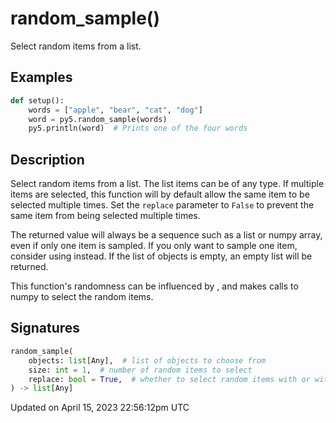 # random_sample()

Select random items from a list.

## Examples

<div class="example-table">

<div class="example-row"><div class="example-cell-image">

</div><div class="example-cell-code">

```python
def setup():
    words = ["apple", "bear", "cat", "dog"]
    word = py5.random_sample(words)
    py5.println(word)  # Prints one of the four words
```

</div></div>

</div>

## Description

Select random items from a list. The list items can be of any type. If multiple items are selected, this function will by default allow the same item to be selected multiple times. Set the `replace` parameter to `False` to prevent the same item from being selected multiple times.

The returned value will always be a sequence such as a list or numpy array, even if only one item is sampled. If you only want to sample one item, consider using [](sketch_random_choice) instead. If the list of objects is empty, an empty list will be returned.

This function's randomness can be influenced by [](sketch_random_seed), and makes calls to numpy to select the random items.

## Signatures

```python
random_sample(
    objects: list[Any],  # list of objects to choose from
    size: int = 1,  # number of random items to select
    replace: bool = True,  # whether to select random items with or without replacement
) -> list[Any]
```

Updated on April 15, 2023 22:56:12pm UTC
